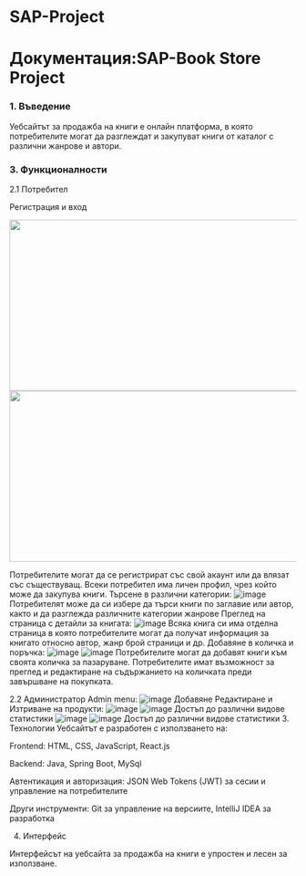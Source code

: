 # SAP-Project
<h1>Документация:SAP-Book Store Project</h1>
<h3>1. Въведение</h3>

Уебсайтът за продажба на книги е онлайн платформа, в която потребителите могат да разглеждат и закупуват книги от каталог с различни жанрове и автори.


<h3>3. Функционалности</h3>
2.1 Потребител

Регистрация и вход

<img src="https://github.com/radatanasov210/SAP-Project/assets/115942521/accd3fba-2f5e-44db-bdf8-9a4317d2dec8" 
     width="600" 
     height="300" />
<img src="https://github.com/radatanasov210/SAP-Project/assets/115942521/63116450-c151-46d8-b9ac-3ff7fc12e1da" 
     width="600" 
     height="300" />
     
Потребителите могат да се регистрират със свой акаунт или да влязат със съществуващ.
Всеки потребител има личен профил, чрез който може да закупува книги.
Търсене в различни категории:
![image](https://github.com/radatanasov210/SAP-Project/assets/115942521/e1871215-291a-4180-83dc-573971d8bc7b)
Потребителят може да си избере да търси книги по заглавие или автор, както и да разглежда различните категории жанрове
Преглед на страница с детайли за книгата:
![image](https://github.com/radatanasov210/SAP-Project/assets/115942521/2cda26e3-fd8e-4dba-9a2b-4cc5078607f4)
Всяка книга си има отделна страница в която потребителите могат да получат информация за книгато относно автор, жанр брой страници и др.
Добавяне в количка и поръчка:
![image](https://github.com/radatanasov210/SAP-Project/assets/115942521/6f67f107-5743-4888-af6d-6a323cecf3bd)
![image](https://github.com/radatanasov210/SAP-Project/assets/115942521/27b0834a-86f4-4bc0-8d56-77f74d528cb8)
Потребителите могат да добавят книги към своята количка за пазаруване.
Потребителите имат възможност за преглед и редактиране на съдържанието на количката преди завършване на покупката.

2.2 Администратор
Admin menu:
![image](https://github.com/radatanasov210/SAP-Project/assets/115942521/c1bddb06-06fb-4885-b6d9-b86933d7248c)
Добавяне Редактиране и Изтриване на продукти:
![image](https://github.com/radatanasov210/SAP-Project/assets/115942521/66cf3540-18a8-4859-a9a4-ca52240e5e01)
![image](https://github.com/radatanasov210/SAP-Project/assets/115942521/dfab9b11-9f3f-4156-bc1a-56aace6df015)
Достъп до различни видове статистики
![image](https://github.com/radatanasov210/SAP-Project/assets/115942521/53ceed6a-4979-412d-82e0-42875a49eabc)
![image](https://github.com/radatanasov210/SAP-Project/assets/115942521/3a829a0c-4439-4301-b77f-9bf0bdc2dea7)
Достъп до различни видове статистики
3. Технологии
Уебсайтът е разработен с използването на:

Frontend: HTML, CSS, JavaScript, React.js

Backend: Java, Spring Boot, MySql

Автентикация и авторизация: JSON Web Tokens (JWT) за сесии и управление на потребителите

Други инструменти: Git за управление на версиите, IntelliJ IDEA за разработка



4. Интерфейс
   
Интерфейсът на уебсайта за продажба на книги е упростен и лесен за използване.
